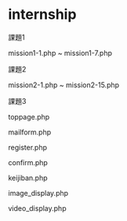 # internship
課題1

mission1-1.php ~ mission1-7.php

課題2

mission2-1.php ~ mission2-15.php

課題3

toppage.php

mailform.php

register.php

confirm.php

keijiban.php

image_display.php

video_display.php
